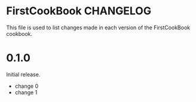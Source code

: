 # FirstCookBook CHANGELOG

This file is used to list changes made in each version of the FirstCookBook cookbook.

# 0.1.0

Initial release.

- change 0
- change 1

